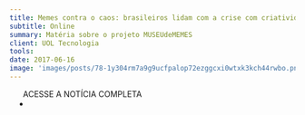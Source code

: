 ```yaml
---
title: Memes contra o caos: brasileiros lidam com a crise com criatividade
subtitle: Online
summary: Matéria sobre o projeto MUSEUdeMEMES
client: UOL Tecnologia
tools: 
date: 2017-06-16
image: 'images/posts/78-1y304rm7a9g9ucfpalop72ezggcxi0wtxk3kch44rwbo.png'
---
```




<div class="post__share"><ul class="share__list list-reset">ACESSE A NOTÍCIA COMPLETA<li class="share__item" style="margin-left: 10px"><a class="share__link share__facebook" style="background: #fa5657" href="https://tecnologia.uol.com.br/noticias/afp/2017/06/16/memes-contra-o-caos-brasileiros-lidam-com-a-crise-com-criatividade.htm" 
onclick=window.open(this.href, 'pop-up', 'left=20,top=20,width=500,height=500,toolbar=1,resizable=0'); return false;" title="Link" rel="nofollow"><i class="fa-solid fa-link"></i></a></li></ul></div>
<!-- <div class="gallery-box"><div class="gallery"><img src="/clipping/images/example-1.jpg" loading="lazy" alt="Project"><img src="/clipping/images/example-2.jpg" loading="lazy" alt="Project"></div><em>Gallery / <a href="https://www.freepik.com/" target="_blank">Freepic</a></em></div> -->